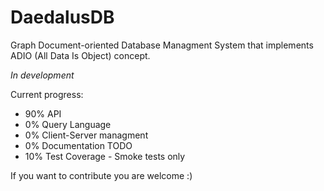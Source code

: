 # DaedalusDB

Graph Document-oriented Database Managment System that implements ADIO (All Data Is Object) concept.

*In development*

Current progress:
- 90% API
- 0% Query Language
- 0% Client-Server managment
- 0% Documentation TODO
- 10% Test Coverage - Smoke tests only


If you want to contribute you are welcome :)